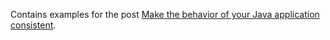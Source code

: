 Contains examples for the post [Make the behavior of your Java application consistent](https://sites.google.com/site/aboutmale/techblog/makeappbehaviorconsistent).
